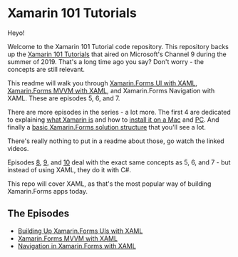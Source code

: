 # Xamarin 101 Tutorials

Heyo!

Welcome to the Xamarin 101 Tutorial code repository. This repository backs up the [Xamarin 101 Tutorials](https://channel9.msdn.com/Series/Xamarin-101?WT.mc_id=xamarin101-github-masoucou) that aired on Microsoft's Channel 9 during the summer of 2019. That's a long time ago you say? Don't worry - the concepts are still relevant.

This readme will walk you through  [Xamarin.Forms UI with XAML](https://channel9.msdn.com/Series/Xamarin-101/XamarinForms-UI-with-XAML-5-of-11?WT.mc_id=xamarin101-github-masoucou), [Xamarin.Forms MVVM with XAML](https://channel9.msdn.com/Series/Xamarin-101/XamarinForms-Navigation-with-XAML-7-of-11?WT.mc_id=xamarin101-github-masoucou), and Xamarin.Forms Navigation with XAML. These are episodes 5, 6, and 7.

There are more episodes in the series - a lot more. The first 4 are dedicated to explaining [what Xamarin is](https://channel9.msdn.com/Series/Xamarin-101/What-is-Xamarin-1-of-11?WT.mc_id=xamarin101-github-masoucou) and how to [install it on a Mac](https://channel9.msdn.com/Series/Xamarin-101/Installing-Xamarin-on-a-Mac-3-of-11?WT.mc_id=xamarin101-github-masoucou) and [PC](https://channel9.msdn.com/Series/Xamarin-101/Installing-Xamarin-on-a-PC-2-of-11?WT.mc_id=xamarin101-github-masoucou). And finally a [basic Xamarin.Forms solution structure](https://channel9.msdn.com/Series/Xamarin-101/Xamarin-Solution-Architecture-4-of-11?WT.mc_id=xamarin101-github-masoucou) that you'll see a lot.

There's really nothing to put in a readme about those, go watch the linked videos.

Episodes [8](https://channel9.msdn.com/Series/Xamarin-101/Single-Page-UI-in-C-8-of-11?WT.mc_id=xamarin101-github-masoucou), [9](https://channel9.msdn.com/Series/Xamarin-101/XamarinForms-MVVM-in-C-9-of-11?WT.mc_id=xamarin101-github-masoucou), and [10](https://channel9.msdn.com/Series/Xamarin-101/XamarinForms-Navigation-in-C-10-of-11?WT.mc_id=xamarin101-github-masoucou) deal with the exact same concepts as 5, 6, and 7 - but instead of using XAML, they do it with C#.

This repo will cover XAML, as that's the most popular way of building Xamarin.Forms apps today.

## The Episodes

- [Building Up Xamarin.Forms UIs with XAML](xaml-ui)
- [Xamarin.Forms MVVM with XAML](xaml-mvvm/README.md)
- [Navigation in Xamarin.Forms with XAML](xaml-navigation/README.md)
